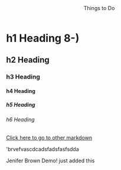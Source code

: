<header>
Things to Do
</header>

# h1 Heading 8-)
## h2 Heading
### h3 Heading
#### h4 Heading
##### h5 Heading
###### h6 Heading


[Click here to go to other markdown](tester.md)

'brvefvascdcadsfadsfasfsdda

Jenifer Brown Demo! just added this